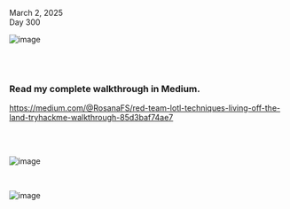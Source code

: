 March 2, 2025<br>
Day 300<br>

![image](https://github.com/user-attachments/assets/355fdac5-e8d3-46c0-8ed9-9c101696531d)

<br>

<br>
<h3>Read my complete walkthrough in Medium.</h3>

https://medium.com/@RosanaFS/red-team-lotl-techniques-living-off-the-land-tryhackme-walkthrough-85d3baf74ae7


<br>


<br>

![image](https://github.com/user-attachments/assets/bcfc2b20-9de0-476b-aebc-593199f3a7a9)


<br>

![image](https://github.com/user-attachments/assets/a3238c37-6d5f-4069-9f9e-db23f83b5cf7)

